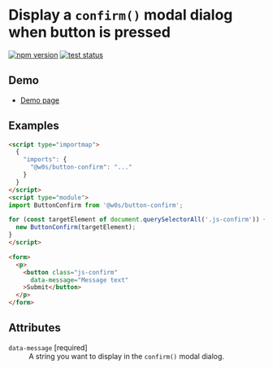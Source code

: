 # Display a `confirm()` modal dialog when button is pressed

[![npm version](https://badge.fury.io/js/%40saekitominaga%2Fcustomelements-button-confirm.svg)](https://www.npmjs.com/package/@saekitominaga/customelements-button-confirm)
[![test status](https://github.com/SaekiTominaga/frontend/actions/workflows/button-confirm-test.yml/badge.svg)](https://github.com/SaekiTominaga/frontend/actions/workflows/button-confirm-test.yml)

## Demo

- [Demo page](https://saekitominaga.github.io/frontend/javascript/button-confirm/demo.html)

## Examples

```HTML
<script type="importmap">
  {
    "imports": {
      "@w0s/button-confirm": "..."
    }
  }
</script>
<script type="module">
import ButtonConfirm from '@w0s/button-confirm';

for (const targetElement of document.querySelectorAll('.js-confirm')) {
  new ButtonConfirm(targetElement);
}
</script>

<form>
  <p>
    <button class="js-confirm"
      data-message="Message text"
    >Submit</button>
  </p>
</form>
```

## Attributes

<dl>
<dt><code>data-message</code> [required]</dt>
<dd>A string you want to display in the <code>confirm()</code> modal dialog.</dd>
</dl>
